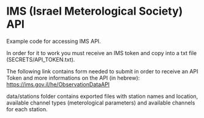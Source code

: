 # IMS (Israel Meterological Society) API

Example code for accessing IMS API.

In order for it to work you must receive an IMS token and copy into a txt file (SECRETS/API_TOKEN.txt).

The following link contains form needed to submit in order to receive an API Token and more informations on the API (in hebrew): https://ims.gov.il/he/ObservationDataAPI

data/stations folder contains exported files with station names and location, available channel types (meterological parameters) and available channels for each station.
